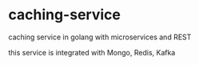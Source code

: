 # caching-service
caching service in golang with microservices and REST

this service is integrated with Mongo, Redis, Kafka 
